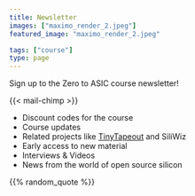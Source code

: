 ```yaml
---
title: Newsletter
images: ["maximo_render_2.jpeg"]
featured_image: "maximo_render_2.jpeg"

tags: ["course"]
type: page
---
```


Sign up to the Zero to ASIC course newsletter!

{{< mail-chimp >}}

* Discount codes for the course
* Course updates
* Related projects like [TinyTapeout](https://tinytapeout.com) and SiliWiz
* Early access to new material
* Interviews & Videos
* News from the world of open source silicon

{{% random_quote %}}
